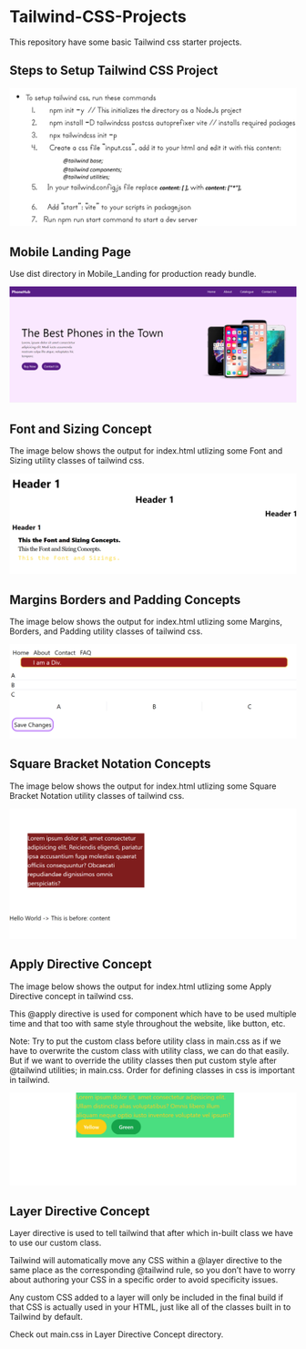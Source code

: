 # Tailwind-CSS-Projects

This repository have some basic Tailwind css starter projects.

## Steps to Setup Tailwind CSS Project

![](Assests/Readme%20Images/Tailwind%20CSS%20Setup.png)

## Mobile Landing Page

Use dist directory in Mobile_Landing for production ready bundle.

![](Assests/Readme%20Images/mobileLanding.png)

## Font and Sizing Concept

The image below shows the output for index.html utlizing some Font and Sizing utility classes of tailwind css.

![](Assests/Readme%20Images/font&sizing.png)

## Margins Borders and Padding Concepts

The image below shows the output for index.html utlizing some Margins, Borders, and Padding utility classes of tailwind css.

![](Assests/Readme%20Images/Margins_Borders_and_Padding_Concepts.png)

## Square Bracket Notation Concepts

The image below shows the output for index.html utlizing some Square Bracket Notation utility classes of tailwind css.

![](Assests/Readme%20Images/Square_Bracket_Notation.png)

## Apply Directive Concept

The image below shows the output for index.html utlizing some Apply Directive concept in tailwind css. <br />


This @apply directive is used for component which have to be used 
multiple time and that too with same style throughout the website, like button, etc.<br />

Note: Try to put the custom class before utility class in main.css as 
if we have to overwrite the custom class with utility class, we can do that easily. But if we want to override the utility classes then put custom style after @tailwind utilities; in main.css. Order for defining classes in css is important in tailwind.

![](Assests/Readme%20Images/Apply_Directive_Concept.png)

## Layer Directive Concept

Layer directive is used to tell tailwind that after which in-built class we have to use our custom class.<br />

Tailwind will automatically move any CSS within a @layer directive to the same place as the corresponding @tailwind rule, so you don’t have to worry about authoring your CSS in a specific order to avoid specificity issues.<br />

Any custom CSS added to a layer will only be included in the final build if that CSS is actually used in your HTML, just like all of the classes built in to Tailwind by default.<br />

Check out main.css in Layer Directive Concept directory.
